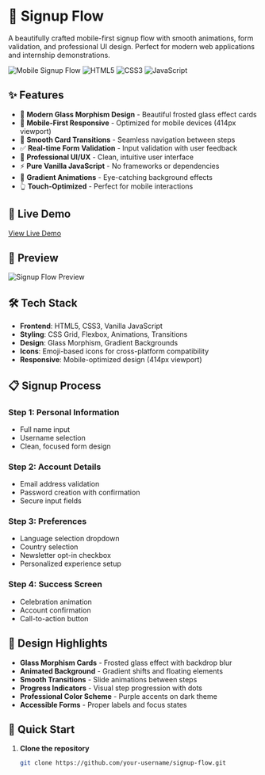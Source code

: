 # 📱 Signup Flow

A beautifully crafted mobile-first signup flow with smooth animations, form validation, and professional UI design. Perfect for modern web applications and internship demonstrations.

![Mobile Signup Flow](https://img.shields.io/badge/Mobile-Responsive-brightgreen)
![HTML5](https://img.shields.io/badge/HTML5-E34F26?logo=html5&logoColor=white)
![CSS3](https://img.shields.io/badge/CSS3-1572B6?logo=css3&logoColor=white)
![JavaScript](https://img.shields.io/badge/JavaScript-F7DF1E?logo=javascript&logoColor=black)

## ✨ Features

- 🎨 **Modern Glass Morphism Design** - Beautiful frosted glass effect cards
- 📱 **Mobile-First Responsive** - Optimized for mobile devices (414px viewport)
- 🔄 **Smooth Card Transitions** - Seamless navigation between steps
- ✅ **Real-time Form Validation** - Input validation with user feedback
- 🎯 **Professional UI/UX** - Clean, intuitive user interface
- ⚡ **Pure Vanilla JavaScript** - No frameworks or dependencies
- 🌈 **Gradient Animations** - Eye-catching background effects
- 👆 **Touch-Optimized** - Perfect for mobile interactions

## 🚀 Live Demo

[View Live Demo](https://your-username.github.io/signup-flow)

## 📸 Preview

![Signup Flow Preview](https://via.placeholder.com/400x800/0c0c0c/ffffff?text=Mobile+Signup+Flow+Demo)

## 🛠 Tech Stack

- **Frontend**: HTML5, CSS3, Vanilla JavaScript
- **Styling**: CSS Grid, Flexbox, Animations, Transitions
- **Design**: Glass Morphism, Gradient Backgrounds
- **Icons**: Emoji-based icons for cross-platform compatibility
- **Responsive**: Mobile-optimized design (414px viewport)

## 📋 Signup Process

### Step 1: Personal Information
- Full name input
- Username selection
- Clean, focused form design

### Step 2: Account Details  
- Email address validation
- Password creation with confirmation
- Secure input fields

### Step 3: Preferences
- Language selection dropdown
- Country selection
- Newsletter opt-in checkbox
- Personalized experience setup

### Step 4: Success Screen
- Celebration animation
- Account confirmation
- Call-to-action button

## 🎨 Design Highlights

- **Glass Morphism Cards** - Frosted glass effect with backdrop blur
- **Animated Background** - Gradient shifts and floating elements
- **Smooth Transitions** - Slide animations between steps
- **Progress Indicators** - Visual step progression with dots
- **Professional Color Scheme** - Purple accents on dark theme
- **Accessible Forms** - Proper labels and focus states

## 🚀 Quick Start

1. **Clone the repository**
   ```bash
   git clone https://github.com/your-username/signup-flow.git